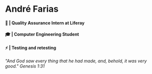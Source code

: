 # André Farias

#### 💙 | Quality Assurance Intern at **Liferay**
#### 🎓 | Computer Engineering Student
#### ⚡ | Testing and retesting

###### "And God saw every thing that he had made, and, behold, it was very good." Genesis 1:31
